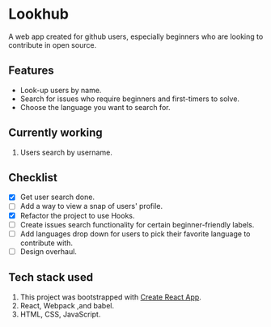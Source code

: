 # Lookhub

A web app created for github users, especially beginners who are looking to contribute in open source.

## Features

-   Look-up users by name.
-   Search for issues who require beginners and first-timers to solve.
-   Choose the language you want to search for.

## Currently working

1. Users search by username.

## Checklist

-   [x] Get user search done.
-   [ ] Add a way to view a snap of users' profile.
-   [x] Refactor the project to use Hooks.
-   [ ] Create issues search functionality for certain beginner-friendly labels.
-   [ ] Add languages drop down for users to pick their favorite language to contribute with.
-   [ ] Design overhaul.

## Tech stack used

1. This project was bootstrapped with [Create React App](https://github.com/facebook/create-react-app).
2. React, Webpack ,and babel.
3. HTML, CSS, JavaScript.

